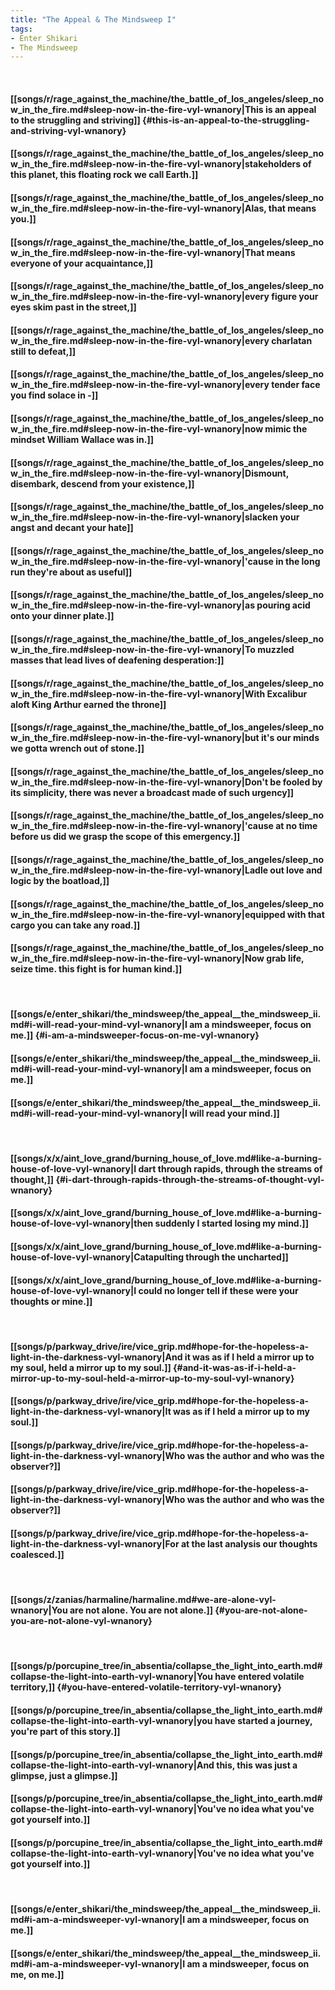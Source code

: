 ```yaml
---
title: "The Appeal & The Mindsweep I"
tags:
- Enter Shikari
- The Mindsweep
---
```

&nbsp;
#### [[songs/r/rage_against_the_machine/the_battle_of_los_angeles/sleep_now_in_the_fire.md#sleep-now-in-the-fire-vyl-wnanory|This is an appeal to the struggling and striving]] {#this-is-an-appeal-to-the-struggling-and-striving-vyl-wnanory}
#### [[songs/r/rage_against_the_machine/the_battle_of_los_angeles/sleep_now_in_the_fire.md#sleep-now-in-the-fire-vyl-wnanory|stakeholders of this planet, this floating rock we call Earth.]]
#### [[songs/r/rage_against_the_machine/the_battle_of_los_angeles/sleep_now_in_the_fire.md#sleep-now-in-the-fire-vyl-wnanory|Alas, that means you.]]
#### [[songs/r/rage_against_the_machine/the_battle_of_los_angeles/sleep_now_in_the_fire.md#sleep-now-in-the-fire-vyl-wnanory|That means everyone of your acquaintance,]]
#### [[songs/r/rage_against_the_machine/the_battle_of_los_angeles/sleep_now_in_the_fire.md#sleep-now-in-the-fire-vyl-wnanory|every figure your eyes skim past in the street,]]
#### [[songs/r/rage_against_the_machine/the_battle_of_los_angeles/sleep_now_in_the_fire.md#sleep-now-in-the-fire-vyl-wnanory|every charlatan still to defeat,]]
#### [[songs/r/rage_against_the_machine/the_battle_of_los_angeles/sleep_now_in_the_fire.md#sleep-now-in-the-fire-vyl-wnanory|every tender face you find solace in -]]
#### [[songs/r/rage_against_the_machine/the_battle_of_los_angeles/sleep_now_in_the_fire.md#sleep-now-in-the-fire-vyl-wnanory|now mimic the mindset William Wallace was in.]]
#### [[songs/r/rage_against_the_machine/the_battle_of_los_angeles/sleep_now_in_the_fire.md#sleep-now-in-the-fire-vyl-wnanory|Dismount, disembark, descend from your existence,]]
#### [[songs/r/rage_against_the_machine/the_battle_of_los_angeles/sleep_now_in_the_fire.md#sleep-now-in-the-fire-vyl-wnanory|slacken your angst and decant your hate]]
#### [[songs/r/rage_against_the_machine/the_battle_of_los_angeles/sleep_now_in_the_fire.md#sleep-now-in-the-fire-vyl-wnanory|'cause in the long run they're about as useful]]
#### [[songs/r/rage_against_the_machine/the_battle_of_los_angeles/sleep_now_in_the_fire.md#sleep-now-in-the-fire-vyl-wnanory|as pouring acid onto your dinner plate.]]
#### [[songs/r/rage_against_the_machine/the_battle_of_los_angeles/sleep_now_in_the_fire.md#sleep-now-in-the-fire-vyl-wnanory|To muzzled masses that lead lives of deafening desperation:]]
#### [[songs/r/rage_against_the_machine/the_battle_of_los_angeles/sleep_now_in_the_fire.md#sleep-now-in-the-fire-vyl-wnanory|With Excalibur aloft King Arthur earned the throne]]
#### [[songs/r/rage_against_the_machine/the_battle_of_los_angeles/sleep_now_in_the_fire.md#sleep-now-in-the-fire-vyl-wnanory|but it's our minds we gotta wrench out of stone.]]
#### [[songs/r/rage_against_the_machine/the_battle_of_los_angeles/sleep_now_in_the_fire.md#sleep-now-in-the-fire-vyl-wnanory|Don't be fooled by its simplicity, there was never a broadcast made of such urgency]]
#### [[songs/r/rage_against_the_machine/the_battle_of_los_angeles/sleep_now_in_the_fire.md#sleep-now-in-the-fire-vyl-wnanory|'cause at no time before us did we grasp the scope of this emergency.]]
#### [[songs/r/rage_against_the_machine/the_battle_of_los_angeles/sleep_now_in_the_fire.md#sleep-now-in-the-fire-vyl-wnanory|Ladle out love and logic by the boatload,]]
#### [[songs/r/rage_against_the_machine/the_battle_of_los_angeles/sleep_now_in_the_fire.md#sleep-now-in-the-fire-vyl-wnanory|equipped with that cargo you can take any road.]]
#### [[songs/r/rage_against_the_machine/the_battle_of_los_angeles/sleep_now_in_the_fire.md#sleep-now-in-the-fire-vyl-wnanory|Now grab life, seize time. this fight is for human kind.]]
&nbsp;
#### [[songs/e/enter_shikari/the_mindsweep/the_appeal__the_mindsweep_ii.md#i-will-read-your-mind-vyl-wnanory|I am a mindsweeper, focus on me.]] {#i-am-a-mindsweeper-focus-on-me-vyl-wnanory}
#### [[songs/e/enter_shikari/the_mindsweep/the_appeal__the_mindsweep_ii.md#i-will-read-your-mind-vyl-wnanory|I am a mindsweeper, focus on me.]]
#### [[songs/e/enter_shikari/the_mindsweep/the_appeal__the_mindsweep_ii.md#i-will-read-your-mind-vyl-wnanory|I will read your mind.]]
&nbsp;
#### [[songs/x/x/aint_love_grand/burning_house_of_love.md#like-a-burning-house-of-love-vyl-wnanory|I dart through rapids, through the streams of thought,]] {#i-dart-through-rapids-through-the-streams-of-thought-vyl-wnanory}
#### [[songs/x/x/aint_love_grand/burning_house_of_love.md#like-a-burning-house-of-love-vyl-wnanory|then suddenly I started losing my mind.]]
#### [[songs/x/x/aint_love_grand/burning_house_of_love.md#like-a-burning-house-of-love-vyl-wnanory|Catapulting through the uncharted]]
#### [[songs/x/x/aint_love_grand/burning_house_of_love.md#like-a-burning-house-of-love-vyl-wnanory|I could no longer tell if these were your thoughts or mine.]]
&nbsp;
#### [[songs/p/parkway_drive/ire/vice_grip.md#hope-for-the-hopeless-a-light-in-the-darkness-vyl-wnanory|And it was as if I held a mirror up to my soul, held a mirror up to my soul.]] {#and-it-was-as-if-i-held-a-mirror-up-to-my-soul-held-a-mirror-up-to-my-soul-vyl-wnanory}
#### [[songs/p/parkway_drive/ire/vice_grip.md#hope-for-the-hopeless-a-light-in-the-darkness-vyl-wnanory|It was as if I held a mirror up to my soul.]]
#### [[songs/p/parkway_drive/ire/vice_grip.md#hope-for-the-hopeless-a-light-in-the-darkness-vyl-wnanory|Who was the author and who was the observer?]]
#### [[songs/p/parkway_drive/ire/vice_grip.md#hope-for-the-hopeless-a-light-in-the-darkness-vyl-wnanory|Who was the author and who was the observer?]]
#### [[songs/p/parkway_drive/ire/vice_grip.md#hope-for-the-hopeless-a-light-in-the-darkness-vyl-wnanory|For at the last analysis our thoughts coalesced.]]
&nbsp;
#### [[songs/z/zanias/harmaline/harmaline.md#we-are-alone-vyl-wnanory|You are not alone. You are not alone.]] {#you-are-not-alone-you-are-not-alone-vyl-wnanory}
&nbsp;
#### [[songs/p/porcupine_tree/in_absentia/collapse_the_light_into_earth.md#collapse-the-light-into-earth-vyl-wnanory|You have entered volatile territory,]] {#you-have-entered-volatile-territory-vyl-wnanory}
#### [[songs/p/porcupine_tree/in_absentia/collapse_the_light_into_earth.md#collapse-the-light-into-earth-vyl-wnanory|you have started a journey, you're part of this story.]]
#### [[songs/p/porcupine_tree/in_absentia/collapse_the_light_into_earth.md#collapse-the-light-into-earth-vyl-wnanory|And this, this was just a glimpse, just a glimpse.]]
#### [[songs/p/porcupine_tree/in_absentia/collapse_the_light_into_earth.md#collapse-the-light-into-earth-vyl-wnanory|You've no idea what you've got yourself into.]]
#### [[songs/p/porcupine_tree/in_absentia/collapse_the_light_into_earth.md#collapse-the-light-into-earth-vyl-wnanory|You've no idea what you've got yourself into.]]
&nbsp;
#### [[songs/e/enter_shikari/the_mindsweep/the_appeal__the_mindsweep_ii.md#i-am-a-mindsweeper-vyl-wnanory|I am a mindsweeper, focus on me.]]
#### [[songs/e/enter_shikari/the_mindsweep/the_appeal__the_mindsweep_ii.md#i-am-a-mindsweeper-vyl-wnanory|I am a mindsweeper, focus on me, on me.]]
